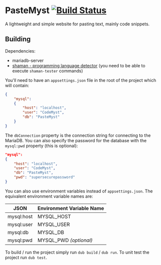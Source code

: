 # PasteMyst [![Build Status](https://travis-ci.com/CodeMyst/PasteMyst.svg?branch=master)](https://travis-ci.com/CodeMyst/PasteMyst)

A lightweight and simple website for pasting text, mainly code snippets.

## Building

Dependencies:

* mariadb-server
* [shaman - programming language detector](https://github.com/Prev/shaman) (you need to be able to execute `shaman-tester` commands)

You'll need to have an `appsettings.json` file in the root of the project which will contain:

```json
{
    "mysql":
    {
        "host": "localhost",
        "user": "CodeMyst",
        "db": "PasteMyst"
    }
}
```

The `dbConnection` property is the connection string for connecting to the MariaDB. You can also specify the password for the database with the `mysql:pwd` property (this is optional):

```json
"mysql":
{
    "host": "localhost",
    "user": "CodeMyst",
    "db": "PasteMyst",
    "pwd": "supersecurepassword"
}
```

You can also use environment variables instead of `appsettings.json`. The equivalent environment variable names are:

| JSON        | Environment Variable Name |
|-------------|---------------------------|
| mysql:host  | MYSQL_HOST                |
| mysql:user  | MYSQL_USER                |
| mysql:db    | MYSQL_DB                  |
| mysql:pwd   | MYSQL_PWD    *(optional)* |

To build / run the project simply run `dub build` / `dub run`. To unit test the project run `dub test`.
